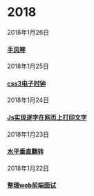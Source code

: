 # 2018
2018年1月26日
#### [手风琴](https://mediumwave120.github.io/2018/web/2018/1/26.html)
2018年1月25日
#### [css3电子时钟](https://mediumwave120.github.io/2018/web/2018/1/25.html)
 2018年1月24日
#### [Js实现逐字在网页上打印文字](https://mediumwave120.github.io/2018/web/demo2.html)
 2018年1月23日
#### [水平垂直翻转 ](https://mediumwave120.github.io/2018/web/)
 2018年1月22日
#### [整理web前端面试](https://mediumwave120.github.io/2018/webFrontInterview/)
